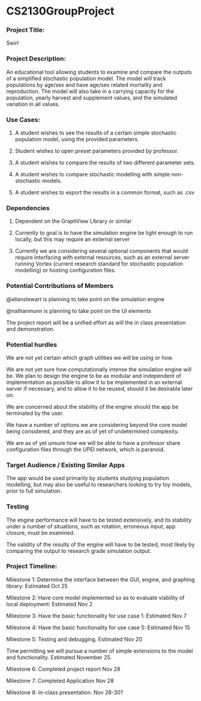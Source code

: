# CS2130GroupProject

### Project Title:
Swirl

### Project Description:

An educational tool allowing students to examine and compare the outputs of a simplified stochastic population model. The model will track populations by age/sex and have age/sex related mortality and reproduction. The model will also take in a carrying capacity for the population, yearly harvest and supplement values, and the simulated variation in all values.

### Use Cases:

1. A student wishes to see the results of a certain simple stochastic population model, using the provided parameters.

2. Student wishes to open preset parameters provided by professor.

3. A student wishes to compare the results of two different parameter sets.

4. A student wishes to compare stochastic modelling with simple non-stochastic models.

5. A student wishes to export the results in a common format, such as .csv

### Dependencies

1. Dependent on the GraphView Library or similar

2. Currently to goal is to have the simulation engine be light enough to run locally, but this may require an external server

3. Currently we are considering several optional components that would require interfacing with external resources, such as an external server running Vortex (current research standard for stochastic population modelling) or hosting configuration files.

### Potential Contributions of Members

@allanstewart is planning to take point on the simulation engine

@nathanmunn is planning to take point on the UI elements

The project report will be a unified effort as will the in class presentation and demonstration.

### Potential hurdles

We are not yet certain which graph utilities we will be using or how.

We are not yet sure how computationally intense the simulation engine will be. We plan to design the engine to be as modular and independent of implementation as possible to allow it to be implemented in an external server if necessary, and to allow it to be reused, should it be desirable later on.

We are concerned about the stability of the engine should the app be terminated by the user.

We have a number of options we are considering beyond the core model being considered, and they are as of yet of undetermined complexity.

We are as of yet unsure how we will be able to have a professor share configuration files through the UPEI network, which is paranoid.

### Target Audience / Existing Similar Apps

The app would be used primarily by students studying population modelling, but may also be useful to researchers looking to try toy models, prior to full simulation.

### Testing

The engine performance will have to be tested extensively, and its stability under a number of situations, such as rotation, erroneous input, app closure, must be examined.

The validity of the results of the engine will have to be tested, most likely by comparing the output to research grade simulation output.

### Project Timeline:

Milestone 1: Determine the interface between the GUI, engine, and graphing library: Estimated Oct 25

Milestone 2: Have core model implemented so as to evaluate viability of local deployment: Estimated Nov 2

Milestone 3: Have the basic functionality for use case 1: Estimated Nov 7

Milestone 4: Have the basic functionality for use case 5: Estimated Nov 15

Milestone 5: Testing and debugging. Estimated Nov 20

Time permitting we will pursue a number of simple extensions to the model and functionality. Estimated November 25.

Milestone 6: Completed project report Nov 28

Milestone 7: Completed Application Nov 28

Milestone 8: In-class presentation. Nov 28-30?

